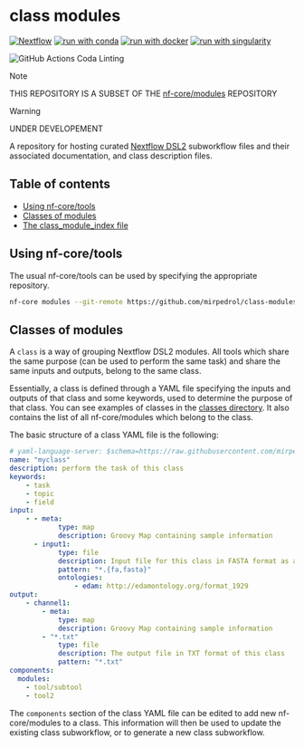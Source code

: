 # class modules

[![Nextflow](https://img.shields.io/badge/nextflow%20DSL2-%E2%89%A521.10.3-23aa62.svg?labelColor=000000)](https://www.nextflow.io/)
[![run with conda](http://img.shields.io/badge/run%20with-conda-3EB049?labelColor=000000&logo=anaconda)](https://docs.conda.io/en/latest/)
[![run with docker](https://img.shields.io/badge/run%20with-docker-0db7ed?labelColor=000000&logo=docker)](https://www.docker.com/)
[![run with singularity](https://img.shields.io/badge/run%20with-singularity-1d355c.svg?labelColor=000000)](https://sylabs.io/docs/)

![GitHub Actions Coda Linting](https://github.com/nf-core/modules/workflows/Code%20Linting/badge.svg)

> [!NOTE]
> THIS REPOSITORY IS A SUBSET OF THE [nf-core/modules](https://github.com/nf-core/modules) REPOSITORY

> [!WARNING]
> UNDER DEVELOPEMENT

A repository for hosting curated [Nextflow DSL2](https://www.nextflow.io/docs/latest/dsl2.html) subworkflow files and their associated documentation, and class description files.

## Table of contents

- [Using nf-core/tools](#using-nf-coretools)
- [Classes of modules](#classes-of-modules)
- [The class_module_index file](#the-class-module-index-file)

## Using nf-core/tools

The usual nf-core/tools can be used by specifying the appropriate repository.

```bash
nf-core modules --git-remote https://github.com/mirpedrol/class-modules.git <YOUR COMMAND>
```

## Classes of modules

A `class` is a way of grouping Nextflow DSL2 modules. All tools which share the same purpose (can be used to perform the same task) and share the same inputs and outputs, belong to the same class.

Essentially, a class is defined through a YAML file specifying the inputs and outputs of that class and some keywords, used to determine the purpose of that class. You can see examples of classes in the [classes directory](https://github.com/mirpedrol/class-modules/tree/main/classes).
It also contains the list of all nf-core/modules which belong to the class.

The basic structure of a class YAML file is the following:

```myclass.yml
# yaml-language-server: $schema=https://raw.githubusercontent.com/mirpedrol/class-modules/main/classes/class-schema.json
name: "myclass"
description: perform the task of this class
keywords:
    - task
    - topic
    - field
input:
    - - meta:
            type: map
            description: Groovy Map containing sample information
      - input1:
            type: file
            description: Input file for this class in FASTA format as an example
            pattern: "*.{fa,fasta}"
            ontologies:
                - edam: http://edamontology.org/format_1929
output:
    - channel1:
        - meta:
            type: map
            description: Groovy Map containing sample information
        - "*.txt"
            type: file
            description: The output file in TXT format of this class
            pattern: "*.txt"
components:
  modules:
    - tool/subtool
    - tool2
```

The `components` section of the class YAML file can be edited to add new nf-core/modules to a class.
This information will then be used to update the existing class subworkflow,
or to generate a new class subworkflow.
